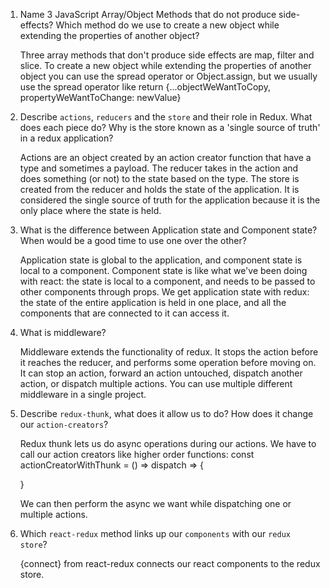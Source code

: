 1.  Name 3 JavaScript Array/Object Methods that do not produce side-effects? Which method do we use to create a new object while extending the properties of another object?

    Three array methods that don't produce side effects are map, filter and slice. To create a new object while extending the properties of another object you can use the spread operator or Object.assign, but we usually use the spread operator like
    return {...objectWeWantToCopy, propertyWeWantToChange: newValue}

1.  Describe `actions`, `reducers` and the `store` and their role in Redux. What does each piece do? Why is the store known as a 'single source of truth' in a redux application?

    Actions are an object created by an action creator function that have a type and sometimes a payload. The reducer takes in the action and does something (or not) to the state based on the type. The store is created from the reducer and holds the state of the application. It is considered the single source of truth for the application because it is the only place where the state is held.

1.  What is the difference between Application state and Component state? When would be a good time to use one over the other?

    Application state is global to the application, and component state is local to a component. Component state is like what we've been doing with react: the state is local to a component, and needs to be passed to other components through props. We get application state with redux: the state of the entire application is held in one place, and all the components that are connected to it can access it.

1.  What is middleware?

    Middleware extends the functionality of redux. It stops the action before it reaches the reducer, and performs some operation before moving on. It can stop an action, forward an action untouched, dispatch another action, or dispatch multiple actions. You can use multiple different middleware in a single project.

1.  Describe `redux-thunk`, what does it allow us to do? How does it change our `action-creators`?

    Redux thunk lets us do async operations during our actions. We have to call our action creators like higher order functions:
    const actionCreatorWithThunk = () => dispatch => {

    }

    We can then perform the async we want while dispatching one or multiple actions.

1.  Which `react-redux` method links up our `components` with our `redux store`?

    {connect} from react-redux connects our react components to the redux store.
